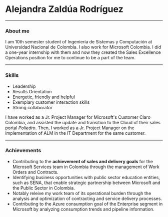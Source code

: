 # Alejandra Zaldúa Rodríguez 

*****

### About me

I am 10th semester student of Ingeniería de Sistemas y Computación at Universidad Nacional de Colombia. I also work for Microsoft Colombia. I did a one-year internship with them and now they created the Sales Excellence Operations position for me to continue to be a part of the team.

-----

### Skills

* Leadership
* Results Orientation
* Energetic, friendly and helpful
* Exemplary customer interaction skills
* Strong collaborator

I have worked as a Jr. Project Manager for Microsoft's Customer Claro Colombia, and assisted the update and transition to the Cloud of their sales portal *Poliedro*. Then, I worked as a Jr. Project Manager on the implementation of ALM in the IT Department for the same customer. 

_____

### Achievements

* Contributing to the **achievement of sales and delivery goals** for the Microsoft Services team in Colombia through the management of Work Orders and Contracts. 
* Identifying business opportunities with public sector education entities, such as SENA, that enable strategic partnership between Microsoft and the Public Sector in Colombia. 
* Notably releive my work team of its operational burden through the analysis and optimization of contracting and service delivery processes. 
* Contributing to the Azure consumption goal of the Enterprise segment in Microsoft by analyzing consumption trends and pipeline information. 
